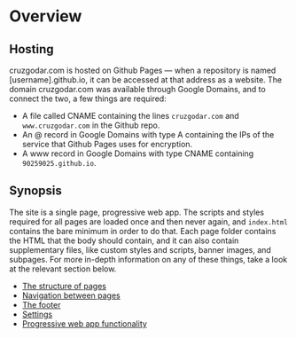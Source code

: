 # Overview



## Hosting

cruzgodar\.com is hosted on Github Pages — when a repository is named [username].github.io, it can be accessed at that address as a website. The domain cruzgodar\.com was available through Google Domains, and to connect the two, a few things are required:

- A file called CNAME containing the lines `cruzgodar.com` and `www.cruzgodar.com` in the Github repo.
- An @ record in Google Domains with type A containing the IPs of the service that Github Pages uses for encryption.
- A www record in Google Domains with type CNAME containing `90259025.github.io`.



## Synopsis

The site is a single page, progressive web app. The scripts and styles required for all pages are loaded once and then never again, and `index.html` contains the bare minimum in order to do that. Each page folder contains the HTML that the body should contain, and it can also contain supplementary files, like custom styles and scripts, banner images, and subpages. For more in-depth information on any of these things, take a look at the relevant section below.

- [The structure of pages](https://github.com/90259025/90259025.github.io/blob/master/docs/page-structure.md)
- [Navigation between pages](https://github.com/90259025/90259025.github.io/blob/master/docs/navigation.md)
- [The footer](https://github.com/90259025/90259025.github.io/blob/master/docs/footer.md)
- [Settings](https://github.com/90259025/90259025.github.io/blob/master/docs/settings.md)
- [Progressive web app functionality](https://github.com/90259025/90259025.github.io/blob/master/docs/pwa.md)